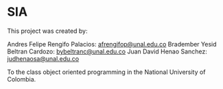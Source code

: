# SIA

This project was created by:

Andres Felipe Rengifo Palacios: afrengifop@unal.edu.co
Bradember Yesid Beltran Cardozo: bybeltranc@unal.edu.co
Juan David Henao Sanchez: judhenaosa@unal.edu.co

To the class object oriented programming in the National University of Colombia.
